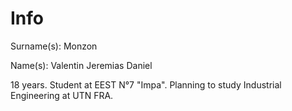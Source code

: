 # Info

Surname(s): Monzon

Name(s): Valentin Jeremias Daniel

 18 years. Student at EEST N°7 "Impa".  Planning to study Industrial Engineering at UTN FRA.

